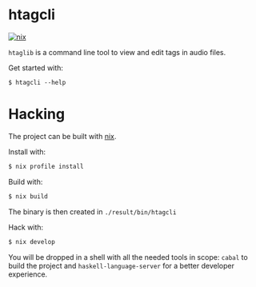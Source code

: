 # htagcli

[![nix][status-nix-png]][status-nix]

`htaglib` is a command line tool to view and edit tags in audio files.

Get started with:

```
$ htagcli --help
```

# Hacking

The project can be built with [nix].

Install with:

```bash
$ nix profile install
```

Build with:

```bash
$ nix build
```

The binary is then created in `./result/bin/htagcli`

Hack with:

```bash
$ nix develop
```

You will be dropped in a shell with all the needed tools in scope: `cabal` to 
build the project and `haskell-language-server` for a better developer 
experience.

[nix]: https://nixos.org/
[status-nix-png]: https://github.com/jecaro/htagcli/workflows/nix/badge.svg
[status-nix]: https://github.com/jecaro/htagcli/actions/workflows/nix.yml
